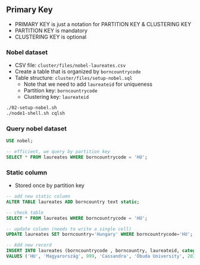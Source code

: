 ## Primary Key

* PRIMARY KEY is just a notation for PARTITION KEY & CLUSTERING KEY
* PARTITION KEY is mandatory
* CLUSTERING KEY is optional

### Nobel dataset

* CSV file: `cluster/files/nobel-laureates.csv`
* Create a table that is organized by `borncountrycode`
* Table structure: `cluster/files/setup-nobel.sql`
    * Note that we need to add `laureateid` for uniqueness
    * Partition key: `borncountrycode`
    * Clustering key: `laureateid`

```bash
./02-setup-nobel.sh
./node1-shell.sh cqlsh
```

### Query nobel dataset

```sql
USE nobel;

-- efficient, we query by partition key 
SELECT * FROM laureates WHERE borncountrycode = 'HU';
```

### Static column

* Stored once by partition key

```sql
-- add new static column
ALTER TABLE laureates ADD borncountry text static;

-- check table
SELECT * FROM laureates WHERE borncountrycode = 'HU';

-- update column (needs to write a single cell)
UPDATE laureates SET borncountry='Hungary' WHERE borncountrycode='HU';

-- Add new record
INSERT INTO laureates (borncountrycode , borncountry, laureateid, category, surname, year) 
VALUES ('HU', 'Magyarország', 999, 'Cassandra', 'Óbuda University', 2020);
```
